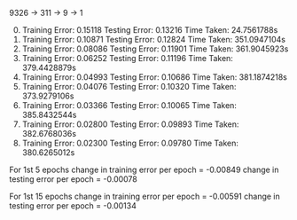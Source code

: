 9326 -> 311 -> 9 -> 1

0) Training Error: 0.15118      Testing Error: 0.13216  Time Taken: 24.7561788s
5) Training Error: 0.10871      Testing Error: 0.12824  Time Taken: 351.0947104s
10) Training Error: 0.08086     Testing Error: 0.11901  Time Taken: 361.9045923s
15) Training Error: 0.06252     Testing Error: 0.11196  Time Taken: 379.4428879s
20) Training Error: 0.04993     Testing Error: 0.10686  Time Taken: 381.1874218s
25) Training Error: 0.04076     Testing Error: 0.10320  Time Taken: 373.9279106s
30) Training Error: 0.03366     Testing Error: 0.10065  Time Taken: 385.8432544s
35) Training Error: 0.02800     Testing Error: 0.09893  Time Taken: 382.6768036s
40) Training Error: 0.02300     Testing Error: 0.09780  Time Taken: 380.6265012s

For 1st 5 epochs
change in training error per epoch = -0.00849
change in testing error per epoch = -0.00078

For 1st 15 epochs
change in training error per epoch = -0.00591
change in testing error per epoch = -0.00134